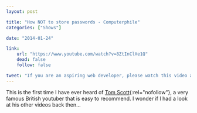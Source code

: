 ```yaml
---
layout: post

title: "How NOT to store passwords - Computerphile"
categories: ["Shows"]

date: "2014-01-24"

link:
    url: "https://www.youtube.com/watch?v=8ZtInClXe1Q"
    dead: false
    follow: false

tweet: "If you are an aspiring web developer, please watch this video and take some inspiration from it."
---
```


This is the first time I have ever heard of [Tom Scott](https://www.youtube.com/user/enyay){:rel="nofollow"}, a very
famous British youtuber that is easy to recommend. I wonder if I had a look at his other videos back then...
